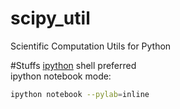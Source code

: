 # scipy_util
Scientific Computation Utils for Python


#Stuffs
[ipython](http://ipython.org/) shell preferred  
ipython notebook mode: 
```bash
ipython notebook --pylab=inline
```
